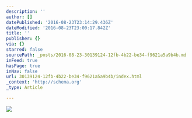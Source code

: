 ```yaml
---
description: ''
author: []
datePublished: '2016-08-23T23:14:29.436Z'
dateModified: '2016-08-23T23:00:17.842Z'
title: ''
publisher: {}
via: {}
starred: false
sourcePath: _posts/2016-08-23-30139124-12fb-4b22-be34-f9621a5a9b4b.md
inFeed: true
hasPage: true
inNav: false
url: 30139124-12fb-4b22-be34-f9621a5a9b4b/index.html
_context: 'http://schema.org'
_type: Article

---
```

![](https://the-grid-user-content.s3-us-west-2.amazonaws.com/e107e9ef-199c-4efe-8d85-5fa8d96015ae.jpg)
